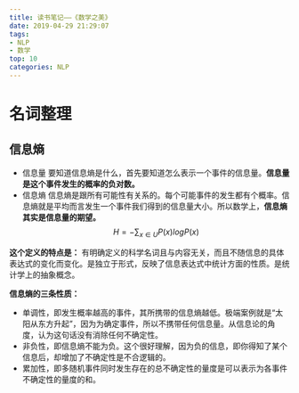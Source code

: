 ```yaml
---
title: 读书笔记——《数学之美》
date: 2019-04-29 21:29:07
tags: 
- NLP
- 数学
top: 10
categories: NLP
---
```


# 名词整理
## 信息熵
+ 信息量
要知道信息熵是什么，首先要知道怎么表示一个事件的信息量。**信息量是这个事件发生的概率的负对数。**
+ 信息熵
信息熵是跟所有可能性有关系的。每个可能事件的发生都有个概率。信息熵就是平均而言发生一个事件我们得到的信息量大小。所以数学上，**信息熵其实是信息量的期望。**
$$H = -\sum_{x\in U}{P(x)logP(x)}$$

**这个定义的特点是：** 有明确定义的科学名词且与内容无关，而且不随信息的具体表达式的变化而变化。是独立于形式，反映了信息表达式中统计方面的性质。是统计学上的抽象概念。

**信息熵的三条性质：**
- 单调性，即发生概率越高的事件，其所携带的信息熵越低。极端案例就是“太阳从东方升起”，因为为确定事件，所以不携带任何信息量。从信息论的角度，认为这句话没有消除任何不确定性。
- 非负性，即信息熵不能为负。这个很好理解，因为负的信息，即你得知了某个信息后，却增加了不确定性是不合逻辑的。
- 累加性，即多随机事件同时发生存在的总不确定性的量度是可以表示为各事件不确定性的量度的和。












